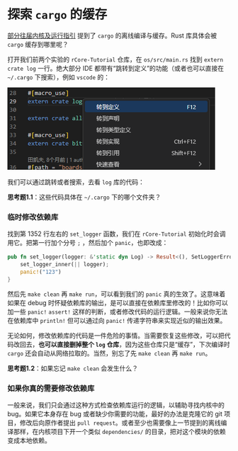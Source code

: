 # 探索 `cargo` 的缓存

[部分往届内核及运行指引](./before.md) 提到了 `cargo` 的离线编译与缓存。Rust 库具体会被 `cargo` 缓存到哪里呢？

打开我们前两个实验的 `rCore-Tutorial` 仓库，在 `os/src/main.rs` 找到 `extern crate log` 一行。绝大部分 IDE 都带有“跳转到定义”的功能（或者也可以直接在 `~/.cargo` 下搜索），例如 `vscode` 的：

![](./pics/definition.png)

我们可以通过跳转或者搜索，去看 `log` 库的代码：

**思考题1.1**：这些代码具体在 `~/.cargo` 下的哪个文件夹？

### 临时修改依赖库

找到第 1352 行左右的 `set_logger` 函数，我们在 `rCore-Tutorial` 初始化时会调用它。把第一行加个分号 `;` ，然后加个 `panic`，也即改成：

```rust
pub fn set_logger(logger: &'static dyn Log) -> Result<(), SetLoggerError> {
    set_logger_inner(|| logger);
    panic!("123")
}
```

然后先 `make clean` 再 `make run`，可以看到我们的 `panic` 真的生效了。这意味着如果在 debug 时怀疑依赖库的输出，是可以直接在依赖库里修改的！比如你可以加一些 `panic!` `assert!` 这样的判断，或者修改代码的运行逻辑。一般来说你无法在依赖库中 `println!` 但可以通过向 `panic!` 传递字符串来实现近似的输出效果。

无论如何，修改依赖库的代码是一件危险的事情。当需要恢复这些修改，可以把代码改回去，**也可以直接删掉整个 `log` 仓库**，因为这些仓库只是“缓存”，下次编译时 `cargo` 还会自动从网络拉取的。当然，别忘了先 `make clean` 再 `make run`。

**思考题1.2**：如果忘记 `make clean` 会发生什么？

### 如果你真的需要修改依赖库

一般来说，我们只会通过这种方式检查依赖库运行的逻辑，以辅助寻找内核中的 bug。如果它本身存在 bug 或者缺少你需要的功能，最好的办法是克隆它的 git 项目，修改后向原作者提出 `pull request`。或者至少也需要像上一节提到的离线编译那样，在内核项目下开一个类似 `dependencies/` 的目录，把对这个模块的依赖变成本地依赖。